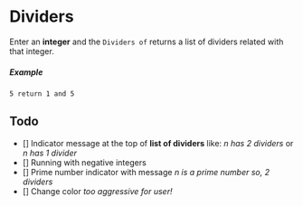 # Dividers

Enter an **integer** and the `Dividers of` returns
a list of dividers related with that integer.

##### Example
```
5 return 1 and 5
```

## Todo
- [] Indicator message at the top of **list of dividers** like: *n has 2 dividers* or *n has 1 divider*
- [] Running with negative integers
- [] Prime number indicator with message *n is a prime number so, 2 dividers*
- [] Change color *too aggressive for user!*

<!-- Improve README.md writing -->
<!-- What is it? -->
<!-- How does it run? -->
